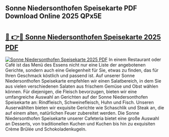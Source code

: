 ## Sonne Niedersonthofen Speisekarte PDF Download Online 2025 QPx5E

# <h2><a href="http://gca8ivl.nevu.top/?p=Sonne+Niedersonthofen+Speisekarte">🔗 👉🔴 Sonne Niedersonthofen Speisekarte 2025 PDF</a></h2>

[![Sonne Niedersonthofen Speisekarte 2025 PDF](https://i.imgur.com/dBaPXMq.png)](http://gca8ivl.nevu.top/?p=Sonne+Niedersonthofen+Speisekarte)
In einem Restaurant oder Café ist das Menü des Essens nicht nur eine Liste der angebotenen Gerichte, sondern auch eine Gelegenheit für Sie, etwas zu finden, das für Ihren Geschmack köstlich und passend ist. Auf unserer Sonne Niedersonthofen Speisekarte empfehlen wir einen Salatbereich, in dem Sie aus vielen verschiedenen Salaten aus frischem Gemüse und Obst wählen können. Für diejenigen, die Fleisch bevorzugen, bieten wir eine umfangreiche Auswahl an Gerichten auf der Sonne Niedersonthofen Speisekarte an: Rindfleisch, Schweinefleisch, Huhn und Fisch. Unseren Auserwählten bieten wir exquisite Gerichte wie Schaschlik und Steak an, die auf einem alten, natürlichen Feuer zubereitet werden. Die Sonne Niedersonthofen Speisekarte unserer Cafeteria bietet eine große Auswahl an Desserts, von traditionellen Kuchen und Kuchen bis hin zu exquisiten Crème Brûlée und Schokoladenkugeln.
